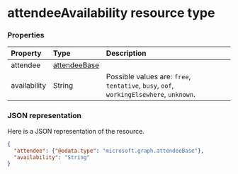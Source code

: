 # attendeeAvailability resource type




### Properties
| Property	   | Type	|Description|
|:---------------|:--------|:----------|
|attendee|[attendeeBase](attendeebase.md)||
|availability|String| Possible values are: `free`, `tentative`, `busy`, `oof`, `workingElsewhere`, `unknown`.|

### JSON representation

Here is a JSON representation of the resource.

<!-- {
  "blockType": "resource",
  "optionalProperties": [

  ],
  "@odata.type": "microsoft.graph.attendeeavailability"
}-->

```json
{
  "attendee": {"@odata.type": "microsoft.graph.attendeeBase"},
  "availability": "String"
}

```

<!-- uuid: 8fcb5dbc-d5aa-4681-8e31-b001d5168d79
2015-10-25 14:57:30 UTC -->
<!-- {
  "type": "#page.annotation",
  "description": "attendeeAvailability resource",
  "keywords": "",
  "section": "documentation",
  "tocPath": ""
}-->